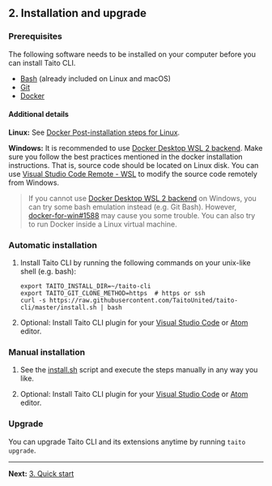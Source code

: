 ## 2. Installation and upgrade

### Prerequisites

The following software needs to be installed on your computer before you can install Taito CLI.

- [Bash](<https://en.wikipedia.org/wiki/Bash_(Unix_shell)>) (already included on Linux and macOS)
- [Git](https://git-scm.com/)
- [Docker](https://docs.docker.com/install/)

#### Additional details

**Linux:** See [Docker Post-installation steps for Linux](https://docs.docker.com/install/linux/linux-postinstall/).

**Windows:** It is recommended to use [Docker Desktop WSL 2 backend](https://docs.docker.com/docker-for-windows/wsl/). Make sure you follow the best practices mentioned in the docker installation instructions. That is, source code should be located on Linux disk. You can use [Visual Studio Code Remote - WSL](https://marketplace.visualstudio.com/items?itemName=ms-vscode-remote.remote-wsl) to modify the source code remotely from Windows.

> If you cannot use [Docker Desktop WSL 2 backend](https://docs.docker.com/docker-for-windows/wsl/) on Windows, you can try some bash emulation instead (e.g. Git Bash). However, [docker-for-win#1588](https://github.com/docker/for-win/issues/1588) may cause you some trouble. You can also try to run Docker inside a Linux virtual machine.

### Automatic installation

1. Install Taito CLI by running the following commands on your unix-like shell (e.g. bash):

    ```shell
    export TAITO_INSTALL_DIR=~/taito-cli
    export TAITO_GIT_CLONE_METHOD=https  # https or ssh
    curl -s https://raw.githubusercontent.com/TaitoUnited/taito-cli/master/install.sh | bash
    ```

2. Optional: Install Taito CLI plugin for your [Visual Studio Code](https://github.com/TaitoUnited/vscode-taito-cli) or [Atom](https://atom.io/packages/atom-taito-cli) editor.

### Manual installation

1. See the [install.sh](https://github.com/TaitoUnited/taito-cli/blob/master/install.sh) script and execute the steps manually in any way you like.

2. Optional: Install Taito CLI plugin for your [Visual Studio Code](https://github.com/TaitoUnited/vscode-taito-cli) or [Atom](https://atom.io/packages/atom-taito-cli) editor.

### Upgrade

You can upgrade Taito CLI and its extensions anytime by running `taito upgrade`.

---

**Next:** [3. Quick start](03-quick-start.md)
